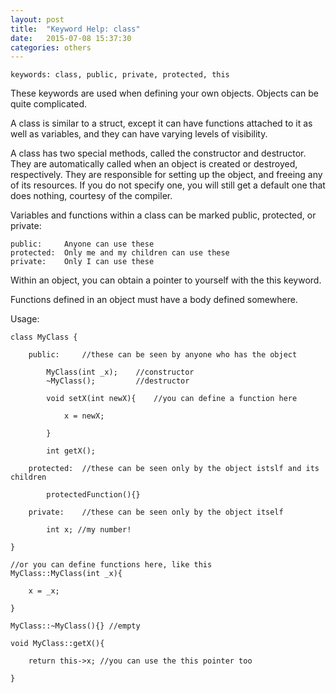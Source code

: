 ```yaml
---
layout: post
title:  "Keyword Help: class"
date:   2015-07-08 15:37:30
categories: others
---
```


	keywords: class, public, private, protected, this

These keywords are used when defining your own objects. Objects can be quite complicated.

A class is similar to a struct, except it can have functions attached to it as well as variables, and they can have varying levels of visibility.

A class has two special methods, called the constructor and destructor. They are automatically called when an object is created or destroyed, respectively. They are responsible for setting up the object, and freeing any of its resources. If you do not specify one, you will still get a default one that does nothing, courtesy of the compiler.

Variables and functions within a class can be marked public, protected, or private:

	public:		Anyone can use these
	protected:	Only me and my children can use these
	private:	Only I can use these

Within an object, you can obtain a pointer to yourself with the this keyword.

Functions defined in an object must have a body defined somewhere.

Usage:

	class MyClass {

		public:		//these can be seen by anyone who has the object

			MyClass(int _x);	//constructor
			~MyClass();			//destructor

			void setX(int newX){	//you can define a function here

				x = newX; 

			}

			int getX();

		protected:	//these can be seen only by the object istslf and its children

			protectedFunction(){}

		private:	//these can be seen only by the object itself

			int x; //my number!

	}

	//or you can define functions here, like this
	MyClass::MyClass(int _x){

		x = _x;

	}

	MyClass::~MyClass(){} //empty

	void MyClass::getX(){

		return this->x; //you can use the this pointer too

	}
